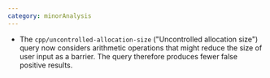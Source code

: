 ```yaml
---
category: minorAnalysis
---
```

* The `cpp/uncontrolled-allocation-size` ("Uncontrolled allocation size") query now considers arithmetic operations that might reduce the size of user input as a barrier. The query therefore produces fewer false positive results.